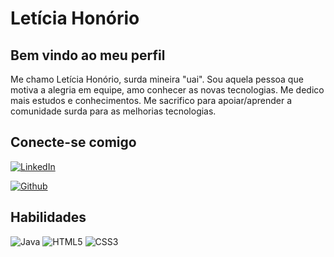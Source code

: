 # Letícia Honório

## Bem vindo ao meu perfil

Me chamo Letícia Honório, surda mineira "uai". Sou aquela pessoa que motiva a alegria em equipe, amo conhecer as novas tecnologias. Me dedico mais estudos e conhecimentos. Me sacrifico para apoiar/aprender a comunidade surda para as melhorias tecnologias.

## Conecte-se comigo

[![LinkedIn](https://img.shields.io/badge/LinkedIn-FFF?style=for-the-badge&logo=linkedin&logoColor=0E76A8)](https://www.linkedin.com/in/let%C3%ADcia-honorio-pcd-973a23101/)

[![Github](https://img.shields.io/badge/Github-FFF?style=for-the-badge&logo=github&logoColor=0E76A8)](https://github.com/leticiareginajf)


## Habilidades

![Java](https://img.shields.io/badge/Java-fff?style=for-the-badge&logo=java)
![HTML5](https://img.shields.io/badge/HTML5-fff?style=for-the-badge&logo=html5)
![CSS3](https://img.shields.io/badge/CSS3-FFF?style=for-the-badge&logo=css3&logoColor=264CE4)


